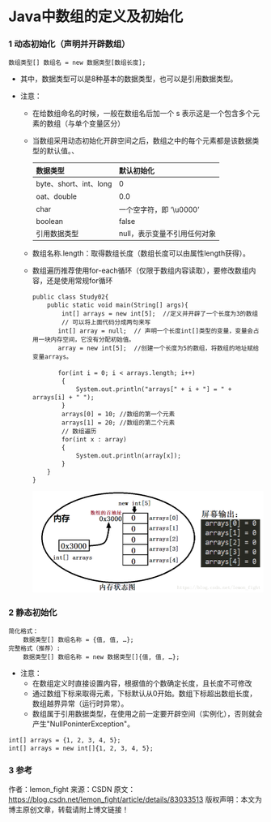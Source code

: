 # Java中数组的定义及初始化

### 1 动态初始化（声明并开辟数组）
`数组类型[] 数组名 = new 数据类型[数组长度];`

- 其中，数据类型可以是8种基本的数据类型，也可以是引用数据类型。

- 注意：

  - 在给数组命名的时候，一般在数组名后加一个 s 表示这是一个包含多个元素的数组（与单个变量区分）

  - 当数组采用动态初始化开辟空间之后，数组之中的每个元素都是该数据类型的默认值。、

    | 数据类型               | 默认初始化                   |
    | ---------------------- | ---------------------------- |
    | byte、short、int、long | 0                            |
    | oat、double            | 0.0                          |
    | char                   | 一个空字符，即 ‘\u0000’      |
    | boolean                | false                        |
    | 引用数据类型           | null，表示变量不引用任何对象 |
  
  - 数组名称.length：取得数组长度（数组长度可以由属性length获得）。
    
  - 数组遍历推荐使用for-each循环（仅限于数组内容读取），要修改数组内容，还是使用常规for循环
    
    ```
    public class Study02{
        public static void main(String[] args){
            int[] arrays = new int[5];	//定义并开辟了一个长度为3的数组
    	    // 可以将上面代码分成两句来写
    	   int[] array = null;	// 声明一个长度int[]类型的变量，变量会占用一块内存空间，它没有分配初始值。
    	   array = new int[5];	//创建一个长度为5的数组，将数组的地址赋给变量arrays。
    		
    	   for(int i = 0; i < arrays.length; i++)
            {
                System.out.println("arrays[" + i + "] = " + arrays[i] + " ");
            }
            arrays[0] = 10;	//数组的第一个元素
            arrays[1] = 20;	//数组的第二个元素
            // 数组遍历
            for(int x : array)
            {
                System.out.println(array[x]);
            }
        }
    }
    ```
    
    ![](assets/20181012232522151.png)

### 2 静态初始化
```
简化格式：
	数据类型[] 数组名称 = {值, 值, …};
完整格式（推荐）:
	数据类型[] 数组名称 = new 数据类型[]{值, 值, …};
```
- 注意：
  - 在数组定义时直接设置内容，根据值的个数确定长度，且长度不可修改
  - 通过数组下标来取得元素，下标默认从0开始。数组下标超出数组长度，数组越界异常（运行时异常）。
  - 数组属于引用数据类型，在使用之前一定要开辟空间（实例化），否则就会产生"NullPoninterException"。
```
int[] arrays = {1, 2, 3, 4, 5};
int[] arrays = new int[]{1, 2, 3, 4, 5};
```
### 3 参考

作者：lemon_fight 
来源：CSDN 
原文：https://blog.csdn.net/lemon_fight/article/details/83033513 
版权声明：本文为博主原创文章，转载请附上博文链接！